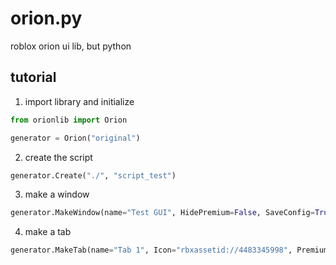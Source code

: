 # orion.py
roblox orion ui lib, but python 

## tutorial
1. import library and initialize
```py
from orionlib import Orion

generator = Orion("original")
```
2.  create the script
```py
generator.Create("./", "script_test")
```
3. make a window
```py
generator.MakeWindow(name="Test GUI", HidePremium=False, SaveConfig=True, ConfigFolder="OrionTest")
```
4. make a tab
```py
generator.MakeTab(name="Tab 1", Icon="rbxassetid://4483345998", PremiumOnly=False)
```
